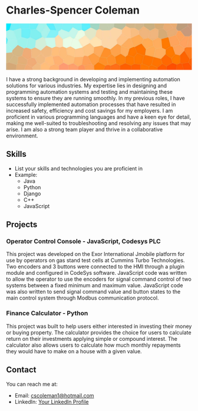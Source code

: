 

# Charles-Spencer Coleman

![Profile Picture](banner.jpg)

I have a strong background in developing and implementing automation solutions for various industries. My expertise lies in designing and programming automation systems and testing and maintaining these systems to ensure they are running smoothly. In my previous roles, I have successfully implemented automation processes that have resulted in increased safety, efficiency and cost savings for my employers. I am proficient in various programming languages and have a keen eye for detail, making me well-suited to troubleshooting and resolving any issues that may arise. I am also a strong team player and thrive in a collaborative environment.

## Skills
- List your skills and technologies you are proficient in
- Example:
  - Java
  - Python
  - Django
  - C++
  - JavaScript

## Projects

### Operator Control Console - JavaScript, Codesys PLC
This project was developed on the Exor International Jmobile platform for use by operators on gas stand test cells at
Cummins Turbo Technologies. Two encoders and 3 buttons were connected to the HMI through a plugin module and
configured in CodeSys software. JavaScript code was written to allow the operator to use the encoders for signal
command control of two systems between a fixed minimum and maximum value. JavaScript code was also written to
send signal command value and button states to the main control system through Modbus communication protocol.

### Finance Calculator - Python
This project was built to help users either interested in investing their money or buying property. The calculator provides
the choice for users to calculate return on their investments applying simple or compound interest. The calculator also
allows users to calculate how much monthly repayments they would have to make on a house with a given value.

## Contact

You can reach me at:
- Email: cscoleman1@hotmail.com
- LinkedIn: [Your LinkedIn Profile](https://www.linkedin.com/in/charles-spencer-coleman/)
